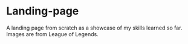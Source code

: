 # Landing-page
A landing page from scratch as a showcase of my skills learned so far.
Images are from League of Legends.